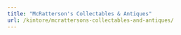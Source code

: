 ```yaml
---
title: "McRatterson's Collectables & Antiques"
url: /kintore/mcrattersons-collectables-and-antiques/
---
```

